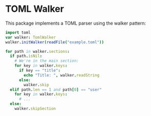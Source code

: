 # TOML Walker

This package implements a TOML parser using the walker pattern:

```nim
import toml
var walker: TomlWalker
walker.initWalker(readFile("example.toml"))

for path in walker.sections:
  if path.isNil:
    # We're in the main section:
    for key in walker.keys:
      if key == "title":
        echo "Title: ", walker.readString
      else:
        walker.skip
  elif path.len == 1 and path[0] == "user"
    for key in walker.keys:
      # ...
  else:
    walker.skipSection
```

